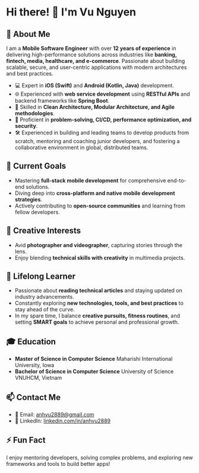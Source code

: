# Hi there! 👋 I'm Vu Nguyen

## 🚀 About Me
I am a **Mobile Software Engineer** with over **12 years of experience** in delivering high-performance solutions across industries like **banking, fintech, media, healthcare, and e-commerce**. Passionate about building scalable, secure, and user-centric applications with modern architectures and best practices.

- 💻 Expert in **iOS (Swift)** and **Android (Kotlin, Java)** development.
- 🌐 Experienced with **web service development** using **RESTful APIs** and backend frameworks like **Spring Boot**.
- 🌟 Skilled in **Clean Architecture, Modular Architecture, and Agile methodologies**.
- 🔧 Proficient in **problem-solving, CI/CD, performance optimization, and security**.
- 🛠️ Experienced in building and leading teams to develop products from scratch, mentoring and coaching junior developers, and fostering a collaborative environment in global, distributed teams.

## 🎯 Current Goals
- Mastering **full-stack mobile development** for comprehensive end-to-end solutions.
- Diving deep into **cross-platform and native mobile development strategies**.
- Actively contributing to **open-source communities** and learning from fellow developers.

## 📸 Creative Interests
- Avid **photographer and videographer**, capturing stories through the lens.
- Enjoy blending **technical skills with creativity** in multimedia projects.

## 📰 Lifelong Learner
- Passionate about **reading technical articles** and staying updated on industry advancements.
- Constantly exploring **new technologies, tools, and best practices** to stay ahead of the curve.
- In my spare time, I balance **creative pursuits, fitness routines**, and setting **SMART goals** to achieve personal and professional growth.

## 🎓 Education
- **Master of Science in Computer Science** 
  Maharishi International University, Iowa
- **Bachelor of Science in Computer Science**
  University of Science VNUHCM, Vietnam

## 📫 Contact Me
- 📧 Email: [anhvu2889@gmail.com](mailto:anhvu2889@gmail.com)
- 💼 LinkedIn: [linkedin.com/in/anhvu2889](https://www.linkedin.com/in/anhvu2889/)

## ⚡ Fun Fact
I enjoy mentoring developers, solving complex problems, and exploring new frameworks and tools to build better apps!


